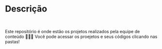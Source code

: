 # Descrição

<br>

Este repositório é onde estão os projetos realizados pela equipe de conteúdo 👩🏻‍💻 
Você pode acessar os proejetos e seus códigos clicando nas pastas!